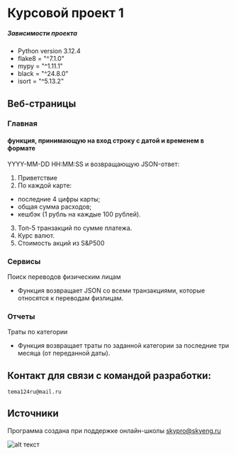 # Курсовой проект 1

##### Зависимости проекта

- Python version 3.12.4
- flake8 = "^7.1.0"
- mypy = "^1.11.1"
- black = "^24.8.0"
- isort = "^5.13.2"
## Веб-страницы

### Главная
#### функция, принимающую на вход строку с датой и временем в формате 
YYYY-MM-DD HH:MM:SS
 и возвращающую JSON-ответ:
1. Приветствие
2. По каждой карте:
- последние 4 цифры карты;
- общая сумма расходов;
- кешбэк (1 рубль на каждые 100 рублей).
3. Топ-5 транзакций по сумме платежа.
4. Курс валют.
5. Стоимость акций из S&P500

### Сервисы
Поиск переводов физическим лицам
- Функция возвращает JSON со всеми транзакциями, которые относятся к переводам физлицам.

### Отчеты
Траты по категории
- Функция возвращает траты по заданной категории за последние три месяца (от переданной даты).



## Контакт для связи с командой разработки:
`tema124ru@mail.ru`


## Источники
Программа создана при поддержке онлайн-школы [skypro@skyeng.ru](https://sky.pro/#giftpopup) 

 ![alt текст](https://static.tildacdn.com/tild3364-3965-4237-b664-363533643431/Group_1321317003.svg)
